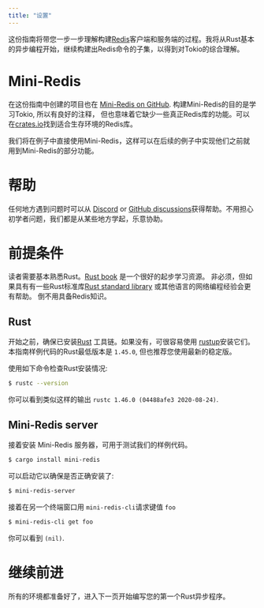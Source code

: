 ```yaml
---
title: "设置"
---
```


这份指南将带您一步一步理解构建[Redis]客户端和服务端的过程。我将从Rust基本的异步编程开始，继续构建出Redis命令的子集，以得到对Tokio的综合理解。

# Mini-Redis

在这份指南中创建的项目也在 [Mini-Redis on GitHub][mini-redis]. 构建Mini-Redis的目的是学习Tokio, 所以有良好的注释，
但也意味着它缺少一些真正Redis库的功能。可以在[crates.io](https://crates.io/)找到适合生存环境的Redis库。

我们将在例子中直接使用Mini-Redis，这样可以在后续的例子中实现他们之前就用到Mini-Redis的部分功能。

# 帮助

任何地方遇到问题时可以从 [Discord] or [GitHub
discussions][disc]获得帮助。不用担心初学者问题，我们都是从某些地方学起，乐意协助。

[discord]: https://discord.gg/tokio
[disc]: https://github.com/tokio-rs/tokio/discussions

# 前提条件

读者需要基本熟悉Rust。[Rust book][book] 是一个很好的起步学习资源。
非必须，但如果具有有一些Rust标准库[Rust standard library][std] 或其他语言的网络编程经验会更有帮助。
倒不用具备Redis知识。

[rust]: https://rust-lang.org
[book]: https://doc.rust-lang.org/book/
[std]: https://doc.rust-lang.org/std/

## Rust

开始之前，确保已安装[Rust][install-rust] 工具链。如果没有，可很容易使用 [rustup]安装它们。
本指南样例代码的Rust最低版本是 `1.45.0`, 但也推荐您使用最新的稳定版。

使用如下命令检查Rust安装情况:

```bash
$ rustc --version
```

你可以看到类似这样的输出 `rustc 1.46.0 (04488afe3 2020-08-24)`.

## Mini-Redis server

接着安装 Mini-Redis 服务器，可用于测试我们的样例代码。

```bash
$ cargo install mini-redis
```

可以启动它以确保是否正确安装了:

```bash
$ mini-redis-server
```

接着在另一个终端窗口用 `mini-redis-cli`请求键值 `foo`

```bash
$ mini-redis-cli get foo
```

你可以看到 `(nil)`.

# 继续前进

所有的环境都准备好了，进入下一页开始编写您的第一个Rust异步程序。

[redis]: https://redis.io
[mini-redis]: https://github.com/tokio-rs/mini-redis
[install-rust]: https://www.rust-lang.org/tools/install
[rustup]: https://rustup.rs/
